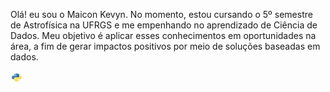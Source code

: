 Olá! eu sou o Maicon Kevyn.
No momento, estou cursando o 5º semestre de Astrofísica na UFRGS e me empenhando no aprendizado de Ciência de Dados. Meu objetivo é aplicar esses conhecimentos em oportunidades na área, a fim de gerar impactos positivos por meio de soluções baseadas em dados.

 <img align="center" alt="Rafa-Python" height="15" width="20" src="https://raw.githubusercontent.com/devicons/devicon/master/icons/python/python-original.svg">
